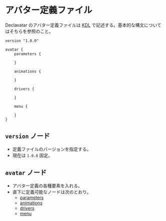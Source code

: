 # アバター定義ファイル

Declavatar のアバター定義ファイルは [KDL](https://kdl.dev) で記述する。基本的な構文についてはそちらを参照のこと。

```kdl
version "1.0.0"

avatar {
    parameters {

    }

    animations {

    }

    drivers {

    }

    menu {

    }
}
```

## `version` ノード

* 定義ファイルのバージョンを指定する。
* 現在は `1.0.0` 固定。

## `avatar` ノード

* アバター定義の各種要素を入れる。
* 直下に定義可能なノードは次のとおり。
    - [parameters](./avatar-parameters.md)
    - [animations](./avatar-animations.md)
    - [drivers]()
    - [menu](./avatar-menu.md)
